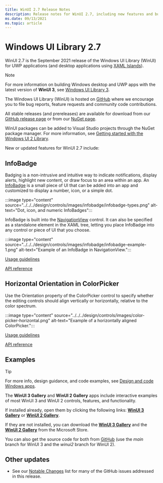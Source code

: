```yaml
---
title: WinUI 2.7 Release Notes
description: Release notes for WinUI 2.7, including new features and bug fixes.
ms.date: 09/13/2021
ms.topic: article
---
```


# Windows UI Library 2.7

WinUI 2.7 is the September 2021 release of the Windows UI Library (WinUI) for UWP applications (and desktop applications using [XAML Islands](../../../desktop/modernize/xaml-islands.md)).

> [!NOTE]
> For more information on building Windows desktop and UWP apps with the latest version of **WinUI 3**, see [Windows UI Library 3](../../index.md).

The Windows UI Library (WinUI) is hosted on [GitHub](https://github.com/microsoft/microsoft-ui-xaml) where we encourage you to file bug reports, feature requests and community code contributions.

All stable releases (and prereleases) are available for download from our [GitHub release page](https://github.com/microsoft/microsoft-ui-xaml/tags) or from our [NuGet page](https://www.nuget.org/packages/Microsoft.UI.Xaml).

WinUI packages can be added to Visual Studio projects through the NuGet package manager. For more information, see [Getting started with the Windows UI 2 Library](../getting-started.md).

New or updated features for WinUI 2.7 include:

## InfoBadge

Badging is a non-intrusive and intuitive way to indicate notifications, display alerts, highlight new content, or draw focus to an area within an app. An [InfoBadge](/uwp/api/microsoft.ui.xaml.controls.infobadge) is a small piece of UI that can be added into an app and customized to display a number, icon, or a simple dot.

:::image type="content" source="../../../design/controls/images/infobadge/infobadge-types.png" alt-text="Dot, icon, and numeric InfoBadges":::

InfoBadge is built into the [NavigationView](../../../design/controls/navigationview.md) control. It can also be specified as a standalone element in the XAML tree, letting you place InfoBadge into any control or piece of UI that you choose.

:::image type="content" source="../../../design/controls/images/infobadge/infobadge-example-1.png" alt-text="Example of an InfoBadge in NavigationView.":::

[Usage guidelines](../../../design/controls/info-badge.md)

[API reference](/windows/winui/api/microsoft.ui.xaml.controls.infobadge)

## Horizontal Orientation in ColorPicker

Use the Orientation property of the ColorPicker control to specify whether the editing controls should align vertically or horizontally, relative to the color spectrum.

:::image type="content" source="../../../design/controls/images/color-picker-horizontal.png" alt-text="Example of a horizontally aligned ColorPicker.":::

[Usage guidelines](../../../design/controls/color-picker.md?#specify-the-layout-direction)

[API reference](/uwp/api/microsoft.ui.xaml.controls.colorpicker.orientation)

## Examples

> [!TIP]
> For more info, design guidance, and code examples, see [Design and code Windows apps](../../../design/index.md).
>
> The **WinUI 3 Gallery** and **WinUI 2 Gallery** apps include interactive examples of most WinUI 3 and WinUI 2 controls, features, and functionality.
>
> If installed already, open them by clicking the following links: [**WinUI 3 Gallery**](winui3gallery:/item/AnimatedIcon) or [**WinUI 2 Gallery**](winui2gallery:/item/AnimatedIcon).
>
> If they are not installed, you can download the [**WinUI 3 Gallery**](https://www.microsoft.com/store/productId/9P3JFPWWDZRC) and the [**WinUI 2 Gallery**](https://www.microsoft.com/store/productId/9MSVH128X2ZT) from the Microsoft Store.
>
> You can also get the source code for both from [GitHub](https://github.com/Microsoft/WinUI-Gallery) (use the *main* branch for WinUI 3 and the *winui2* branch for WinUI 2).

## Other updates

- See our [Notable Changes](https://github.com/microsoft/microsoft-ui-xaml/releases/tag/v2.7.0) list for many of the GitHub issues addressed in this release.
